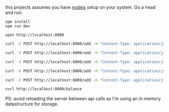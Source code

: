 this projects assumes you have [nodejs](https://nodejs.org/en) setup on your system. Go a head and run:

```
npm install
npm run dev
```

```
open http://localhost:8000
```

```sh
curl -X POST http://localhost:8000/add -H "Content-Type: application/json" -d '{"payer": "DANNON", "points": 300, "timestamp": "2022-10-31T10:00:00Z"}'

curl -X POST http://localhost:8000/add -H "Content-Type: application/json" -d '{"payer": "UNILEVER", "points": 200, "timestamp": "2022-10-31T11:00:00Z"}'

curl -X POST http://localhost:8000/add -H "Content-Type: application/json" -d '{"payer": "DANNON", "points": -200, "timestamp": "2022-10-31T15:00:00Z"}'

curl -X POST http://localhost:8000/add -H "Content-Type: application/json" -d '{"payer": "MILLER COORS", "points": 10000, "timestamp": "2022-11-01T14:00:00Z"}'

curl -X POST http://localhost:8000/add -H "Content-Type: application/json" -d '{"payer": "DANNON", "points": 1000, "timestamp": "2022-11-02T14:00:00Z"}'
```

```sh
curl http://localhost:8000/balance
```

PS: avoid reloading the server between api calls as I'm using an in memory datastructure for storage.